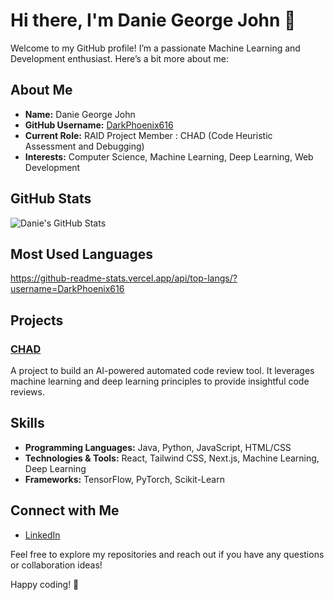 # Hi there, I'm Danie George John 👋

Welcome to my GitHub profile! I’m a passionate Machine Learning and Development enthusiast. Here’s a bit more about me:

## About Me

- **Name:** Danie George John
- **GitHub Username:** [DarkPhoenix616](https://github.com/DarkPhoenix616)
- **Current Role:** RAID Project Member : CHAD (Code Heuristic Assessment and Debugging)
- **Interests:** Computer Science, Machine Learning, Deep Learning, Web Development

## GitHub Stats

![Danie's GitHub Stats](https://github-readme-stats.vercel.app/api?username=DarkPhoenix616&show_icons=true&hide_title=false&hide=prs&count_private=true&include_all_commits=true&theme=dark)

## Most Used Languages

https://github-readme-stats.vercel.app/api/top-langs/?username=DarkPhoenix616

## Projects

### [CHAD](https://github.com/DarkPhoenix616/Reviebot)
A project to build an AI-powered automated code review tool. It leverages machine learning and deep learning principles to provide insightful code reviews.

## Skills

- **Programming Languages:** Java, Python, JavaScript, HTML/CSS
- **Technologies & Tools:** React, Tailwind CSS, Next.js, Machine Learning, Deep Learning
- **Frameworks:** TensorFlow, PyTorch, Scikit-Learn

## Connect with Me

- [LinkedIn](https://www.linkedin.com/in/daniegeorgejohn)

Feel free to explore my repositories and reach out if you have any questions or collaboration ideas!

Happy coding! 🚀
